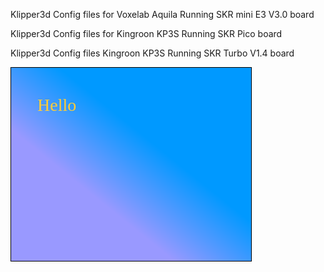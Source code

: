 Klipper3d Config files for Voxelab Aquila Running SKR mini E3 V3.0 board

Klipper3d Config files for Kingroon KP3S Running SKR Pico board

Klipper3d Config files Kingroon KP3S Running SKR Turbo V1.4 board 

<!-- Codes by HTML.am -->

<!-- CSS Code -->
<style type="text/css" scoped>
div.GeneratedGradient {

/* Code for the gradient */
background: -webkit-gradient(linear, left bottom, right top, color-stop(0.34, #9999FF), color-stop(0.6, #0099FF));
background: -webkit-linear-gradient(bottom left, #9999FF 34%, #0099FF 60%);
background: -moz-linear-gradient(bottom left, #9999FF 34%, #0099FF 60%);
background: -o-linear-gradient(bottom left, #9999FF 34%, #0099FF 60%);
background: -ms-linear-gradient(bottom left, #9999FF 34%, #0099FF 60%);
background: linear-gradient(to top right, #9999FF 34%, #0099FF 60%);

/* Non-gradient code. This styles things like the text, box, border, etc */
color:#FFCC33;
width:300px;
height:225px;
border-width:1px;
border-color:#000000;
border-style:solid;
padding:1.5em;
font-family:'Comic Sans MS';
font-size:2em;
line-height:1.3em;
}
</style>

<!-- HTML Code -->
<div class="GeneratedGradient">Hello</div>
